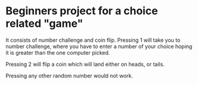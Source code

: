 # Beginners project for a choice related "game"

It consists of number challenge and coin flip.
Pressing 1 will take you to number challenge, where you have to enter a number of your choice hoping it is greater than the one computer picked.

Pressing 2 will flip a coin which will land either on heads, or tails.

Pressing any other random number would not work.